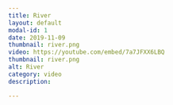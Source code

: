 ```yaml
---
title: River
layout: default
modal-id: 1
date: 2019-11-09
thumbnail: river.png
video: https://youtube.com/embed/7a7JFXX6LBQ
thumbnail: river.png
alt: River
category: video
description: 

---
```


